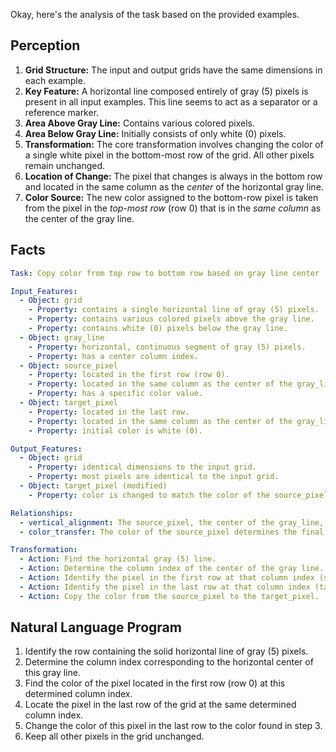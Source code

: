 Okay, here's the analysis of the task based on the provided examples.

## Perception

1.  **Grid Structure:** The input and output grids have the same dimensions in each example.
2.  **Key Feature:** A horizontal line composed entirely of gray (5) pixels is present in all input examples. This line seems to act as a separator or a reference marker.
3.  **Area Above Gray Line:** Contains various colored pixels.
4.  **Area Below Gray Line:** Initially consists of only white (0) pixels.
5.  **Transformation:** The core transformation involves changing the color of a single white pixel in the bottom-most row of the grid. All other pixels remain unchanged.
6.  **Location of Change:** The pixel that changes is always in the bottom row and located in the same column as the *center* of the horizontal gray line.
7.  **Color Source:** The new color assigned to the bottom-row pixel is taken from the pixel in the *top-most row* (row 0) that is in the *same column* as the center of the gray line.

## Facts


```yaml
Task: Copy color from top row to bottom row based on gray line center

Input_Features:
  - Object: grid
    - Property: contains a single horizontal line of gray (5) pixels.
    - Property: contains various colored pixels above the gray line.
    - Property: contains white (0) pixels below the gray line.
  - Object: gray_line
    - Property: horizontal, continuous segment of gray (5) pixels.
    - Property: has a center column index.
  - Object: source_pixel
    - Property: located in the first row (row 0).
    - Property: located in the same column as the center of the gray_line.
    - Property: has a specific color value.
  - Object: target_pixel
    - Property: located in the last row.
    - Property: located in the same column as the center of the gray_line.
    - Property: initial color is white (0).

Output_Features:
  - Object: grid
    - Property: identical dimensions to the input grid.
    - Property: most pixels are identical to the input grid.
  - Object: target_pixel (modified)
    - Property: color is changed to match the color of the source_pixel.

Relationships:
  - vertical_alignment: The source_pixel, the center of the gray_line, and the target_pixel all share the same column index.
  - color_transfer: The color of the source_pixel determines the final color of the target_pixel.

Transformation:
  - Action: Find the horizontal gray (5) line.
  - Action: Determine the column index of the center of the gray line.
  - Action: Identify the pixel in the first row at that column index (source_pixel).
  - Action: Identify the pixel in the last row at that column index (target_pixel).
  - Action: Copy the color from the source_pixel to the target_pixel.
```


## Natural Language Program

1.  Identify the row containing the solid horizontal line of gray (5) pixels.
2.  Determine the column index corresponding to the horizontal center of this gray line.
3.  Find the color of the pixel located in the first row (row 0) at this determined column index.
4.  Locate the pixel in the last row of the grid at the same determined column index.
5.  Change the color of this pixel in the last row to the color found in step 3.
6.  Keep all other pixels in the grid unchanged.